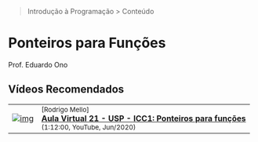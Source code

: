 > Introdução à Programação > Conteúdo

# Ponteiros para Funções

Prof. Eduardo Ono

## Vídeos Recomendados

|||
| :-: | --- |
| [![img](https://img.youtube.com/vi/-r5DmAFArhU/default.jpg)](https://www.youtube.com/watch?v=-r5DmAFArhU "Aula Virtual 21 - USP - ICC1: Ponteiros para funções") | <sup>[Rodrigo Mello]</sup><br>[__Aula Virtual 21 - USP - ICC1: Ponteiros para funções__](https://www.youtube.com/watch?v=-r5DmAFArhU)<br><sub>(1:12:00, YouTube, Jun/2020)</sub>

<br>
